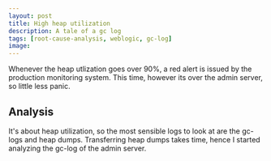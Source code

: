 ```yaml
---
layout: post
title: High heap utilization
description: A tale of a gc log
tags: [root-cause-analysis, weblogic, gc-log]
image:
---
```


Whenever the heap utlization goes over 90%, a red alert is issued by the production monitoring system. This time, however its over the admin server, so little less panic.


## Analysis

It's about heap utilization, so the most sensible logs to look at are the gc-logs and heap dumps. Transferring heap dumps takes time, hence I started analyzing the gc-log of the admin server.


